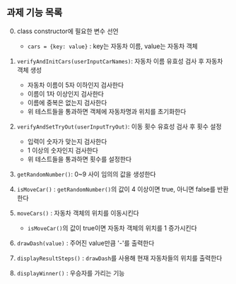 ## 과제 기능 목록

0. class constructor에 필요한 변수 선언

   - `cars = {key: value}` : key는 자동차 이름, value는 자동차 객체

1. `verifyAndInitCars(userInputCarNames)`: 자동차 이름 유효성 검사 후 자동차 객체 생성

   - 자동차 이름이 5자 이하인지 검사한다
   - 이름이 1자 이상인지 검사한다
   - 이름에 중복은 없는지 검사한다
   - 위 테스트들을 통과하면 객체에 자동차명과 위치를 초기화한다

2. `verifyAndSetTryOut(userInputTryOut)`: 이동 횟수 유효성 검사 후 횟수 설정

   - 입력이 숫자가 맞는지 검사한다
   - 1 이상의 숫자인지 검사한다
   - 위 테스트들을 통과하면 횟수를 설정한다

3. `getRandomNumber()`: 0~9 사이 임의의 값을 생성한다

4. `isMoveCar()` : `getRandomNumber()`의 값이 4 이상이면 true, 아니면 false를 반환한다

5. `moveCars()` : 자동차 객체의 위치를 이동시킨다

   - `isMoveCar()`의 값이 true이면 자동차 객체의 위치를 1 증가시킨다

6. `drawDash(value)` : 주어진 value만큼 '-'를 출력한다

7. `displayResultSteps()` : `drawDash`를 사용해 현재 자동차들의 위치를 출력한다

8. `displayWinner()` : 우승자를 가리는 기능
